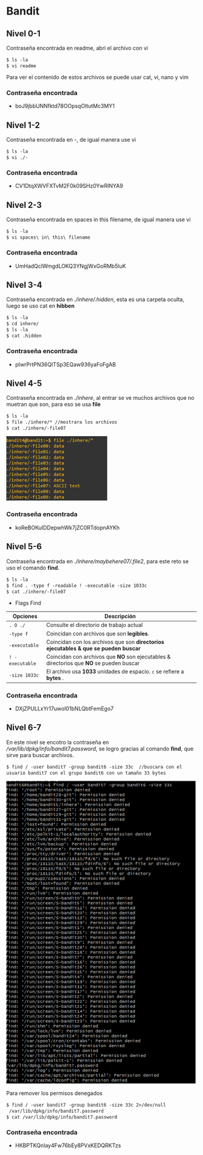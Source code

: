 # Bandit
## Nivel 0-1
Contraseña encontrada en readme, abri el archivo con vi

```
$ ls -la
$ vi readme
```
Para ver el contenido de estos archivos se puede usar cat, vi, nano y vim
### Contraseña encontrada
* boJ9jbbUNNfktd78OOpsqOltutMc3MY1

## Nivel 1-2
Contraseña encontrada en -, de igual manera use vi

```
$ ls -la
$ vi ./-
```
### Contraseña encontrada
* CV1DtqXWVFXTvM2F0k09SHz0YwRINYA9

## Nivel 2-3
Contraseña encontrada en spaces in this filename, de igual manera use vi

```
$ ls -la
$ vi spaces\ in\ this\ filename
```
### Contraseña encontrada
* UmHadQclWmgdLOKQ3YNgjWxGoRMb5luK

## Nivel 3-4
Contraseña encontrada en *./inhere/.hidden*, esta es una carpeta oculta, luego se uso cat en **hibben**

```
$ ls -la
$ cd inhere/
$ ls -la
$ cat .hidden
```
### Contraseña encontrada
* pIwrPrtPN36QITSp3EQaw936yaFoFgAB

## Nivel 4-5
Contraseña encontrada en *./inhere*, al entrar se ve muchos archivos que no muetran que son, para eso se usa **file**

```
$ ls -la
$ file ./inhere/* //mostrara los archivos
$ cat ./inhere/-file07
```
![](https://github.com/LordIosep/Linux_practice/blob/main/Imagenes/File.PNG)

### Contraseña encontrada
* koReBOKuIDDepwhWk7jZC0RTdopnAYKh

## Nivel 5-6
Contraseña encontrada en *./inhere/maybehere07/.file2*, para este reto se uso el comando **find**.

```
$ ls -la
$ find . -type f -readable ! -executable -size 1033c
$ cat ./inhere/-file07
```
* Flags Find

Opciones        | Descripción                                                                                  
--------------- | ----------------------------------------------------------------------------------------
`. O ./ `       | Consulte el directorio de trabajo actual                                                     
`-type f`       | Coincidan con archivos que son **legibles**.                                                 
`-executable`   | Coincidan con los archivos que son **directorios ejecutables  &  que se pueden buscar**      
`! -executable` | Coincidan con archivos que **NO** son ejecutables & directorios que **NO** se pueden buscar  
`-size 1033c`   | El archivo usa **1033** unidades de espacio. `c` se refiere a **bytes** .                    

### Contraseña encontrada
* DXjZPULLxYr17uwoI01bNLQbtFemEgo7

## Nivel 6-7
En este nivel se encotro la contraseña en */var/lib/dpkg/info/bandit7.password*, se logro gracias al comando **find**, que sirve para buscar archivos.
```
$ find / -user bandit7 -group bandit6 -size 33c  //buscara con el usuario bandit7 con el grupo bandit6 con un tamaño 33 bytes
```
![](https://github.com/LordIosep/Linux_practice/blob/main/Imagenes/Bandit6.PNG)

Para remover los permisos denegados

```
$ find / -user bandit7 -group bandit6 -size 33c 2>/dev/null
 /var/lib/dpkg/info/bandit7.password
$ cat /var/lib/dpkg/info/bandit7.password
```

### Contraseña encontrada
* HKBPTKQnIay4Fw76bEy8PVxKEDQRKTzs
